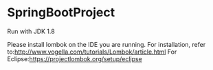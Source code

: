 # SpringBootProject
Run with JDK 1.8

Please install lombok on the IDE you are running.
For installation, refer to:http://www.vogella.com/tutorials/Lombok/article.html
For Eclipse:https://projectlombok.org/setup/eclipse


